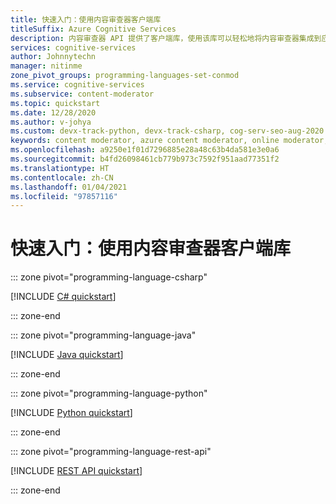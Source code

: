 ```yaml
---
title: 快速入门：使用内容审查器客户端库
titleSuffix: Azure Cognitive Services
description: 内容审查器 API 提供了客户端库，使用该库可以轻松地将内容审查器集成到应用程序中。
services: cognitive-services
author: Johnnytechn
manager: nitinme
zone_pivot_groups: programming-languages-set-conmod
ms.service: cognitive-services
ms.subservice: content-moderator
ms.topic: quickstart
ms.date: 12/28/2020
ms.author: v-johya
ms.custom: devx-track-python, devx-track-csharp, cog-serv-seo-aug-2020
keywords: content moderator, azure content moderator, online moderator, content filtering software
ms.openlocfilehash: a9250e1f01d7296885e28a48c63b4da581e3e0a6
ms.sourcegitcommit: b4fd26098461cb779b973c7592f951aad77351f2
ms.translationtype: HT
ms.contentlocale: zh-CN
ms.lasthandoff: 01/04/2021
ms.locfileid: "97857116"
---
```

# <a name="quickstart-use-the-content-moderator-client-library"></a>快速入门：使用内容审查器客户端库

::: zone pivot="programming-language-csharp"

[!INCLUDE [C# quickstart](includes/quickstarts/csharp-sdk.md)]

::: zone-end

::: zone pivot="programming-language-java"

[!INCLUDE [Java quickstart](includes/quickstarts/java-sdk.md)]

::: zone-end

::: zone pivot="programming-language-python"

[!INCLUDE [Python quickstart](includes/quickstarts/python-sdk.md)]

::: zone-end

::: zone pivot="programming-language-rest-api"

[!INCLUDE [REST API quickstart](includes/quickstarts/rest-api.md)]

::: zone-end


